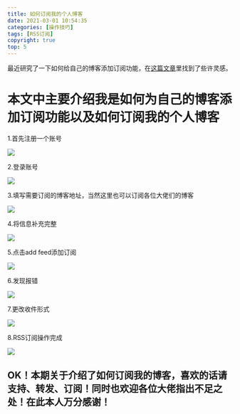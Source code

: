 ```yaml
---
title: 如何订阅我的个人博客
date: 2021-03-01 10:54:35
categories: [操作技巧]
tags: [RSS订阅]
copyright: true
top: 5
---
```


最近研究了一下如何给自己的博客添加订阅功能，在[这篇文章](https://zhuanlan.zhihu.com/p/111978933)里找到了些许灵感。

# 本文中主要介绍我是如何为自己的博客添加订阅功能以及如何订阅我的个人博客

<!-- more -->

1.首先注册一个账号

![](https://github.com/sujit-168/Blog-Picture/raw/master/My%20Blog/%E5%A6%82%E4%BD%95%E8%AE%A2%E9%98%85%E6%88%91%E7%9A%84%E4%B8%AA%E4%BA%BA%E5%8D%9A%E5%AE%A2/7.jpg)

2.登录账号

![](https://github.com/sujit-168/Blog-Picture/raw/master/My%20Blog/%E5%A6%82%E4%BD%95%E8%AE%A2%E9%98%85%E6%88%91%E7%9A%84%E4%B8%AA%E4%BA%BA%E5%8D%9A%E5%AE%A2/8.jpg)

3.填写需要订阅的博客地址，当然这里也可以订阅各位大佬们的博客

![](https://github.com/sujit-168/Blog-Picture/raw/master/My%20Blog/%E5%A6%82%E4%BD%95%E8%AE%A2%E9%98%85%E6%88%91%E7%9A%84%E4%B8%AA%E4%BA%BA%E5%8D%9A%E5%AE%A2/1.jpg)

4.将信息补充完整

![](https://github.com/sujit-168/Blog-Picture/raw/master/My%20Blog/%E5%A6%82%E4%BD%95%E8%AE%A2%E9%98%85%E6%88%91%E7%9A%84%E4%B8%AA%E4%BA%BA%E5%8D%9A%E5%AE%A2/2.jpg)

5.点击add feed添加订阅

![](https://github.com/sujit-168/Blog-Picture/raw/master/My%20Blog/%E5%A6%82%E4%BD%95%E8%AE%A2%E9%98%85%E6%88%91%E7%9A%84%E4%B8%AA%E4%BA%BA%E5%8D%9A%E5%AE%A2/3.jpg)

6.发现报错

![](https://github.com/sujit-168/Blog-Picture/raw/master/My%20Blog/%E5%A6%82%E4%BD%95%E8%AE%A2%E9%98%85%E6%88%91%E7%9A%84%E4%B8%AA%E4%BA%BA%E5%8D%9A%E5%AE%A2/4.jpg)

7.更改收件形式

![](https://github.com/sujit-168/Blog-Picture/raw/master/My%20Blog/%E5%A6%82%E4%BD%95%E8%AE%A2%E9%98%85%E6%88%91%E7%9A%84%E4%B8%AA%E4%BA%BA%E5%8D%9A%E5%AE%A2/5.jpg)

8.RSS订阅操作完成

![](https://github.com/sujit-168/Blog-Picture/raw/master/My%20Blog/%E5%A6%82%E4%BD%95%E8%AE%A2%E9%98%85%E6%88%91%E7%9A%84%E4%B8%AA%E4%BA%BA%E5%8D%9A%E5%AE%A2/6.jpg)

## OK！本期关于介绍了如何订阅我的博客，喜欢的话请支持、转发、订阅！同时也欢迎各位大佬指出不足之处！在此本人万分感谢！